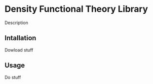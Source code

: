 # Density Functional Theory Library

Description

## Intallation

Dowload stuff

## Usage

Do stuff
